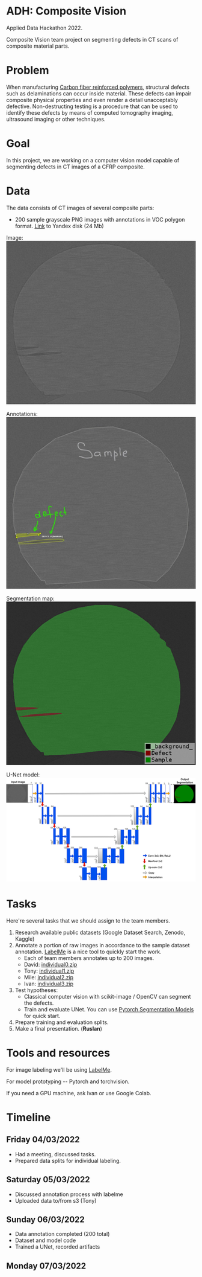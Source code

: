 # ADH: Composite Vision

Applied Data Hackathon 2022.

Composite Vision team project on segmenting defects in CT scans of composite material parts.

# Problem

When manufacturing [Carbon fiber reinforced polymers](https://en.wikipedia.org/wiki/Carbon-fiber-reinforced_polymers),
structural defects such as delaminations can occur inside material.
These defects can impair composite physical properties and even render a detail unacceptably defective.
Non-destructing testing is a procedure that can be used to identify these defects by means of computed tomography imaging,
ultrasound imaging or other techniques.

# Goal

In this project, we are working on a computer vision model capable of segmenting defects in CT images of a CFRP composite.

# Data

The data consists of CT images of several composite parts:

* 200 sample grayscale PNG images with annotations in VOC polygon format.
  [Link](https://disk.yandex.ru/d/9WPI8wIcv91VtA) to Yandex disk (24 Mb)

Image:
![](images/sample.jpg)

Annotations:
![](images/annotated.jpg)

Segmentation map:
![](images/segmentation.png)

U-Net model:
![](images/UNet.png)



# Tasks

Here're several tasks that we should assign to the team members.


1. Research available public datasets (Google Dataset Search, Zenodo, Kaggle)
1. Annotate a portion of raw images in accordance to the sample dataset annotation. [LabelMe](https://pypi.org/project/labelme/) is a nice tool to quickly start the work.
   - Each of team members annotates up to 200 images.
   - David: [individual0.zip](https://disk.yandex.ru/d/AiAjtTmxuOUZKQ)
   - Tony: [individual1.zip](https://disk.yandex.ru/d/e-ShqQleCDGwxw)
   - Mile: [individual2.zip](https://disk.yandex.ru/d/6FCQ8F_yOpef0Q)
   - Ivan: [individual3.zip](https://disk.yandex.ru/d/DoKPkHRFmNJnDw)
3. Test hypotheses:
   - Classical computer vision with scikit-image / OpenCV can segment the defects.
   - Train and evaluate UNet. You can use [Pytorch Segmentation Models](https://github.com/qubvel/segmentation_models.pytorch) for quick start.
4. Prepare training and evaluation splits.
5. Make a final presentation. (**Ruslan**)

# Tools and resources

For image labeling we'll be using [LabelMe](https://pypi.org/project/labelme/).

For model prototyping -- Pytorch and torchvision.

If you need a GPU machine, ask Ivan or use Google Colab.

# Timeline

## Friday 04/03/2022

* Had a meeting, discussed tasks.
* Prepared data splits for individual labeling.

## Saturday 05/03/2022

* Discussed annotation process with labelme
* Uploaded data to/from s3 (Tony)

## Sunday 06/03/2022

* Data annotation completed (200 total)
* Dataset and model code
* Trained a UNet, recorded artifacts

## Monday 07/03/2022
